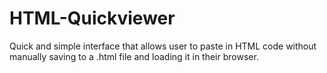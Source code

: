 # HTML-Quickviewer
Quick and simple interface that allows user to paste in HTML code without manually saving to a .html file and loading it in their browser.
